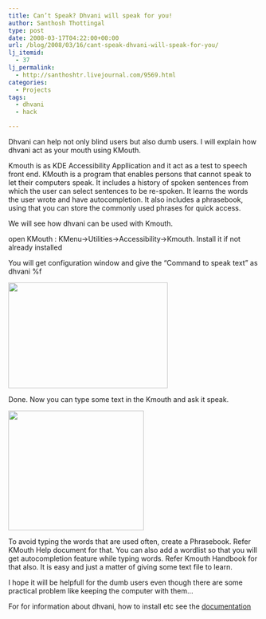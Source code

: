 ```yaml
---
title: Can’t Speak? Dhvani will speak for you!
author: Santhosh Thottingal
type: post
date: 2008-03-17T04:22:00+00:00
url: /blog/2008/03/16/cant-speak-dhvani-will-speak-for-you/
lj_itemid:
  - 37
lj_permalink:
  - http://santhoshtr.livejournal.com/9569.html
categories:
  - Projects
tags:
  - dhvani
  - hack

---
```

Dhvani can help not only blind users but also dumb users. I will explain how dhvani act as your mouth using KMouth.

Kmouth is as KDE Accessibility Appllication and it act as a test to speech front end. KMouth is a program that enables persons that cannot speak to let their computers speak. It includes a history of spoken sentences from which the user can select sentences to be re-spoken. It learns the words the user wrote and have autocompletion. It also includes a phrasebook, using that you can store the commonly used phrases for quick access.

We will see how dhvani can be used with Kmouth.

open KMouth : KMenu->Utilities->Accessibility->Kmouth. Install it if not already installed

You will get configuration window and give the &#8220;Command to speak text&#8221; as dhvani %f

[<img src="http://pics.livejournal.com/santhoshtr/pic/0000fd0y/s320x240" width="320" height="212" border='0' />][1]

Done. Now you can type some text in the Kmouth and ask it speak.

[<img src="http://pics.livejournal.com/santhoshtr/pic/0000gsce/s320x240" width="272" height="240" border='0' />][2]

To avoid typing the words that are used often, create a Phrasebook. Refer KMouth Help document for that. You can also add a wordlist so that you will get autocompletion feature while typing words. Refer Kmouth Handbook for that also. It is easy and just a matter of giving some text file to learn.

I hope it will be helpfull for the dumb users even though there are some practical problem like keeping the computer with them&#8230;

For for information about dhvani, how to install etc see the [documentation][3]

 [1]: http://pics.livejournal.com/santhoshtr/pic/0000fd0y/
 [2]: http://pics.livejournal.com/santhoshtr/pic/0000gsce/
 [3]: http://fci.wikia.com/wiki/Dhvani